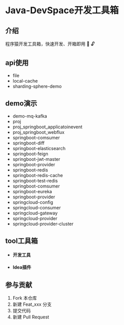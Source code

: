 # Java-DevSpace开发工具箱

## 介绍
程序猿开发工具箱，快速开发、开箱即用 :school_satchel:  :unlock: 

## api使用
- file  
- local-cache  
- sharding-sphere-demo  


## demo演示
- demo-mq-kafka  
- proj   
- proj_springboot_applicatoinevent  
- proj_springboot_webflux  
- springboot-comsumer  
- springboot-diff  
- springboot-elasticsearch  
- springboot-feign  
- springboot-jwt-master  
- springboot-provider  
- springboot-redis  
- springboot-redis-cache  
- springboot-test-redis  
- springboot-comsumer  
- springboot-eureka  
- springboot-provider  
- springcloud-config  
- springcloud-consumer  
- springcloud-gateway  
- springcloud-provider  
- springcloud-provider-cluster  


## tool工具箱

- #### 开发工具
- #### Idea插件


## 参与贡献
1.  Fork 本仓库
2.  新建 Feat_xxx 分支
3.  提交代码
4.  新建 Pull Request

